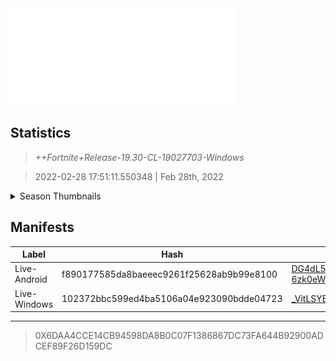 <div style="pointer-events: none">
  <img style="pointer-events: none" src="https://raw.githubusercontent.com/Tectors/Archive/master/source/dependents/gen.19.30.svg" width="360" height="155">
<div>

## Statistics
> *++Fortnite+Release-19.30-CL-19027703-Windows*

> 2022-02-28 17:51:11.550348 | Feb 28th, 2022

<details>
  <summary>Season Thumbnails</summary>

  > Seasonal thumbnails are a season's normal ltms and their photos.

  | Name | ID |
  | - | - |
  | [Solo](https://raw.githubusercontent.com/Tectors/Archive/master/source/dependents/monthly-rotaton/playlist_defaultsolo_19_30.png) | Playlist_DefaultSolo |
  | [Duos](https://raw.githubusercontent.com/Tectors/Archive/master/source/dependents/monthly-rotaton/playlist_defaultduo_19_30.png) | Playlist_DefaultDuo |
  | [Trios](https://raw.githubusercontent.com/Tectors/Archive/master/source/dependents/monthly-rotaton/playlist_trios_19_30.png) | Playlist_Trios |
  | [Squads](https://raw.githubusercontent.com/Tectors/Archive/master/source/dependents/monthly-rotaton/playlist_defaultsquad_19_30.png) | Playlist_DefaultSquad |
</details>

## Manifests
| Label | Hash | Route |
| - | - | - |
| Live-Android | f890177585da8baeeec9261f25628ab9b99e8100 | [DG4dL59dm0uAj8W-pUO9e-6zk0eWWQ](https://github.com/Tectors/Archive/blob/master/manifests/DG4dL59dm0uAj8W-pUO9e-6zk0eWWQ.manifest) |
| Live-Windows | 102372bbc599ed4ba5106a04e923090bdde04723 | [_VitLSYEQWEEAA7bLUCchjzkBQZ49A](https://github.com/Tectors/Archive/blob/master/manifests/_VitLSYEQWEEAA7bLUCchjzkBQZ49A.manifest) |

---

> 0X6DAA4CCE14CB94598DA8B0C07F1386867DC73FA644B92900ADCEF89F26D159DC

